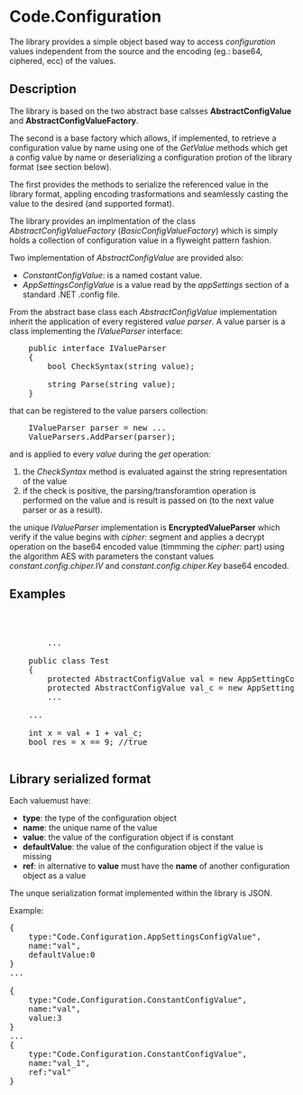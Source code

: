 # Code.Configuration

The library provides a simple object based way to access _configuration_ values independent from the source and the encoding (eg.: base64, ciphered, ecc) of the values.

## Description

The library is based on the two abstract base calsses **AbstractConfigValue** and **AbstractConfigValueFactory**.

The second is a base factory which allows, if implemented, to retrieve a configuration value by name using one of the _GetValue_ methods which get a config value by name or deserializing a configuration protion of the library format (see section below).

The first provides the methods to serialize the referenced value in the library format, appling encoding trasformations and seamlessly casting the value to the desired (and supported format).

The library provides an implmentation of the class _AbstractConfigValueFactory_ (_BasicConfigValueFactory_) which is simply holds a collection of configuration value in a flyweight pattern fashion.

Two implementation of _AbstractConfigValue_ are provided also:

- _ConstantConfigValue_: is a named costant value.
- _AppSettingsConfigValue_ is a value read by the _appSettings_ section of a standard .NET .config file.

From the abstract base class each _AbstractConfigValue_ implementation inherit the application of every registered _value parser_. A value parser is a class implementing the _IValueParser_ interface:

<pre>
    public interface IValueParser
    {
        bool CheckSyntax(string value);

        string Parse(string value);
    }
</pre>

that can be registered to the value parsers collection:

<pre>
	IValueParser parser = new ...
	ValueParsers.AddParser(parser);
</pre>

and is applied to every _value_ during the _get_ operation:
 1. the _CheckSyntax_ method is evaluated against the string representation of the value
 2. if the check is positive, the parsing/transforamtion operation is performed on the value and is result is passed on (to the next value parser or as a result).

the unique _IValueParser_ implementation is **EncryptedValueParser** which verify if the value begins with _cipher:_ segment and applies a decrypt operation on the base64 encoded value (timmming the _cipher:_ part) using the algorithm AES with parameters the constant values _constant.config.chiper.IV_ and _constant.config.chiper.Key_ base64 encoded.

## Examples

<pre>
	<appSettings>
		<add key="val" value="3" />
		<add key="val_c" value="cipher:AAAAA=" /> <!-- 5 ciphered -->
		...

	public class Test
	{
		protected AbstractConfigValue val = new AppSettingConfigValue("val");
		protected AbstractConfigValue val_c = new AppSettingConfigValue("val_c");
		...

	...

	int x = val + 1 + val_c;
	bool res = x == 9; //true

</pre>

## Library serialized format

Each valuemust have:

- **type**: the type of the configuration object
- **name**: the unique name of the value
- **value**: the value of the configuration object if is constant
- **defaultValue**: the value of the configuration object if the value is missing
- **ref**: in alternative to **value** must have the **name** of another configuration object as a value

The unque serialization format implemented within the library is JSON.

Example:
<pre>
{
	type:"Code.Configuration.AppSettingsConfigValue",
	name:"val",
	defaultValue:0
}
...

{
	type:"Code.Configuration.ConstantConfigValue",
	name:"val",
	value:3
}
...
{
	type:"Code.Configuration.ConstantConfigValue",
	name:"val_1",
	ref:"val"
}
</pre>